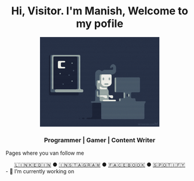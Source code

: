 <h1 align="center">Hi, Visitor. I'm Manish, Welcome to my pofile </h1>
<p align="center">
  <img src=https://github.com/Lakhiwal/Lakhiwal/blob/main/images/background.gif height="240"/>
</p>
<h3 align="center">Programmer | Gamer | Content Writer </h3>
<p align=c"center">Pages where you van follow me</p>
<div align="center"><a target="_blank" href="https://www.linkedin.com/in/manish-lakhiwal/">🇱​🇮​🇳​🇰​🇪​🇩​🇮​🇳​</a> ●
  <a target="_blank" href="https://www.instagram.com/manishlakhiwal10/">🇮​🇳​🇸​🇹​🇦​🇬​🇷​🇦​🇲​</a> ●
  <a target="_blank" href="https://www.facebook.com/lakhiwalmanish/">🇫​🇦​🇨​🇪​🇧​🇴​🇴​🇰​</a> ●
  <a target="_blank" href="https://open.spotify.com/user/31ioowdi3bgwgm2bozo73v257v4m">🇸​🇵​🇴​🇹​🇮​🇫​🇾​</a>
</div>
- 🔭 I’m currently working on
<!--
**Lakhiwal/Lakhiwal** is a ✨ _special_ ✨ repository because its `README.md` (this file) appears on your GitHub profile.

Here are some ideas to get you started:

- 🔭 I’m currently working on ...
- 🌱 I’m currently learning ...
- 👯 I’m looking to collaborate on ...
- 🤔 I’m looking for help with ...
- 💬 Ask me about ...
- 📫 How to reach me: ...
- 😄 Pronouns: ...
- ⚡ Fun fact: ...
-->
